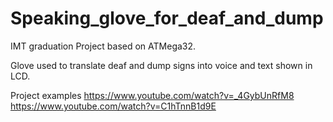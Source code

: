# Speaking_glove_for_deaf_and_dump
IMT graduation Project based on ATMega32.

Glove used to translate deaf and dump signs into voice and text
shown in LCD.

Project examples
https://www.youtube.com/watch?v=_4GybUnRfM8
https://www.youtube.com/watch?v=C1hTnnB1d9E


